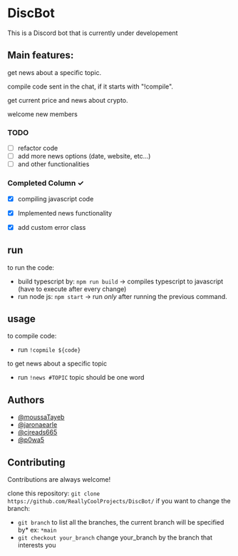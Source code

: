 # DiscBot

This is a Discord bot that is currently under developement

## Main features:

get news about a specific topic.

compile code sent in the chat, if it starts with "!compile".

get current price and news about crypto.

welcome new members
### TODO
- [ ]  refactor code
- [ ]  add more news options (date, website, etc...)
- [ ]  and other functionalities

### Completed Column ✓
- [x]   compiling javascript code
- [x]   Implemented news functionality
- [x]   add custom error class


## run

to run the code: 
- build typescript by: `npm run build` -> compiles typescript to javascript (have to execute after every change)
- run node js: `npm start` -> run *only* after running the previous command.

## usage
to compile code:
- run `!copmile ${code}`

to get news about a specific topic
- run `!news #TOPIC` topic should be one word


## Authors

- [@moussaTayeb](https://github.com/moussaTayeb)
- [@jaronaearle](https://github.com/jaronaearle)
- [@cjreads665](https://github.com/cjreads665)
- [@p0wa5](https://github.com/p0wa5)

## Contributing

Contributions are always welcome!

clone this repository: `git clone https://github.com/ReallyCoolProjects/DiscBot/`
if you want to change the branch:  

- `git branch` to list all the branches, the current branch will be specified by* ex: `*main`
- `git checkout your_branch` change your_branch by the branch that interests you
